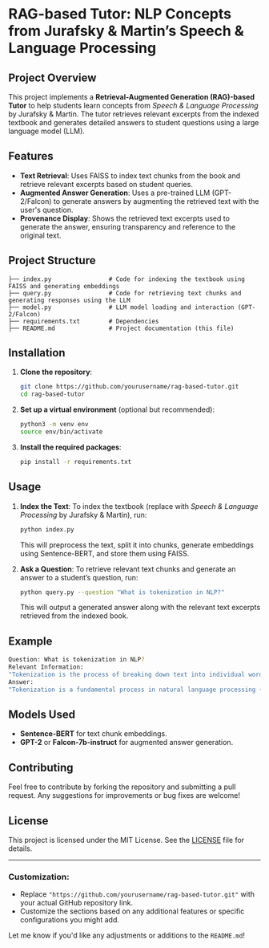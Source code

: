 
# RAG-based Tutor: NLP Concepts from Jurafsky & Martin’s Speech & Language Processing

## Project Overview

This project implements a **Retrieval-Augmented Generation (RAG)-based Tutor** to help students learn concepts from *Speech & Language Processing* by Jurafsky & Martin. The tutor retrieves relevant excerpts from the indexed textbook and generates detailed answers to student questions using a large language model (LLM).

## Features

- **Text Retrieval**: Uses FAISS to index text chunks from the book and retrieve relevant excerpts based on student queries.
- **Augmented Answer Generation**: Uses a pre-trained LLM (GPT-2/Falcon) to generate answers by augmenting the retrieved text with the user's question.
- **Provenance Display**: Shows the retrieved text excerpts used to generate the answer, ensuring transparency and reference to the original text.

## Project Structure

```
├── index.py                # Code for indexing the textbook using FAISS and generating embeddings
├── query.py                # Code for retrieving text chunks and generating responses using the LLM
├── model.py                # LLM model loading and interaction (GPT-2/Falcon)
├── requirements.txt        # Dependencies
├── README.md               # Project documentation (this file)
```

## Installation

1. **Clone the repository**:

   ```bash
   git clone https://github.com/yourusername/rag-based-tutor.git
   cd rag-based-tutor
   ```

2. **Set up a virtual environment** (optional but recommended):

   ```bash
   python3 -m venv env
   source env/bin/activate
   ```

3. **Install the required packages**:

   ```bash
   pip install -r requirements.txt
   ```

## Usage

1. **Index the Text**:
   To index the textbook (replace with *Speech & Language Processing* by Jurafsky & Martin), run:

   ```bash
   python index.py
   ```

   This will preprocess the text, split it into chunks, generate embeddings using Sentence-BERT, and store them using FAISS.

2. **Ask a Question**:
   To retrieve relevant text chunks and generate an answer to a student’s question, run:

   ```bash
   python query.py --question "What is tokenization in NLP?"
   ```

   This will output a generated answer along with the relevant text excerpts retrieved from the indexed book.

## Example

```bash
Question: What is tokenization in NLP?
Relevant Information: 
"Tokenization is the process of breaking down text into individual words or phrases, known as tokens. These tokens form the building blocks of NLP tasks."
Answer: 
"Tokenization is a fundamental process in natural language processing (NLP) that involves breaking text into smaller units such as words or phrases."
```

## Models Used

- **Sentence-BERT** for text chunk embeddings.
- **GPT-2** or **Falcon-7b-instruct** for augmented answer generation.

## Contributing

Feel free to contribute by forking the repository and submitting a pull request. Any suggestions for improvements or bug fixes are welcome!

## License

This project is licensed under the MIT License. See the [LICENSE](LICENSE) file for details.

---

### Customization:
- Replace `"https://github.com/yourusername/rag-based-tutor.git"` with your actual GitHub repository link.
- Customize the sections based on any additional features or specific configurations you might add.

Let me know if you'd like any adjustments or additions to the `README.md`!
